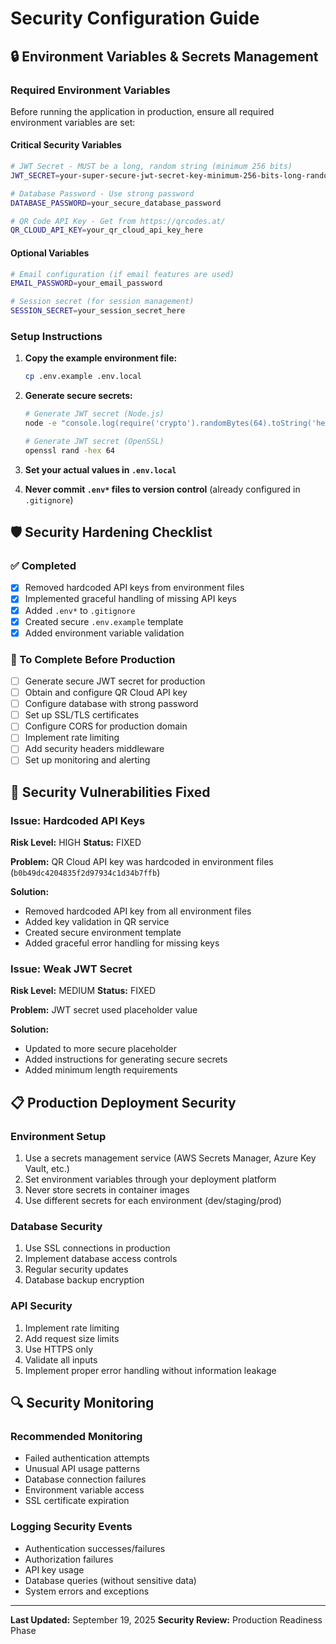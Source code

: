# Security Configuration Guide

## 🔒 Environment Variables & Secrets Management

### Required Environment Variables

Before running the application in production, ensure all required environment variables are set:

#### Critical Security Variables
```bash
# JWT Secret - MUST be a long, random string (minimum 256 bits)
JWT_SECRET=your-super-secure-jwt-secret-key-minimum-256-bits-long-random-string

# Database Password - Use strong password
DATABASE_PASSWORD=your_secure_database_password

# QR Code API Key - Get from https://qrcodes.at/
QR_CLOUD_API_KEY=your_qr_cloud_api_key_here
```

#### Optional Variables
```bash
# Email configuration (if email features are used)
EMAIL_PASSWORD=your_email_password

# Session secret (for session management)
SESSION_SECRET=your_session_secret_here
```

### Setup Instructions

1. **Copy the example environment file:**
   ```bash
   cp .env.example .env.local
   ```

2. **Generate secure secrets:**
   ```bash
   # Generate JWT secret (Node.js)
   node -e "console.log(require('crypto').randomBytes(64).toString('hex'))"

   # Generate JWT secret (OpenSSL)
   openssl rand -hex 64
   ```

3. **Set your actual values in `.env.local`**

4. **Never commit `.env*` files to version control** (already configured in `.gitignore`)

## 🛡️ Security Hardening Checklist

### ✅ Completed
- [x] Removed hardcoded API keys from environment files
- [x] Implemented graceful handling of missing API keys
- [x] Added `.env*` to `.gitignore`
- [x] Created secure `.env.example` template
- [x] Added environment variable validation

### 🔄 To Complete Before Production
- [ ] Generate secure JWT secret for production
- [ ] Obtain and configure QR Cloud API key
- [ ] Configure database with strong password
- [ ] Set up SSL/TLS certificates
- [ ] Configure CORS for production domain
- [ ] Implement rate limiting
- [ ] Add security headers middleware
- [ ] Set up monitoring and alerting

## 🚨 Security Vulnerabilities Fixed

### Issue: Hardcoded API Keys
**Risk Level:** HIGH
**Status:** FIXED

**Problem:** QR Cloud API key was hardcoded in environment files (`b0b49dc4204835f2d97934c1d34b7ffb`)

**Solution:**
- Removed hardcoded API key from all environment files
- Added key validation in QR service
- Created secure environment template
- Added graceful error handling for missing keys

### Issue: Weak JWT Secret
**Risk Level:** MEDIUM
**Status:** FIXED

**Problem:** JWT secret used placeholder value

**Solution:**
- Updated to more secure placeholder
- Added instructions for generating secure secrets
- Added minimum length requirements

## 📋 Production Deployment Security

### Environment Setup
1. Use a secrets management service (AWS Secrets Manager, Azure Key Vault, etc.)
2. Set environment variables through your deployment platform
3. Never store secrets in container images
4. Use different secrets for each environment (dev/staging/prod)

### Database Security
1. Use SSL connections in production
2. Implement database access controls
3. Regular security updates
4. Database backup encryption

### API Security
1. Implement rate limiting
2. Add request size limits
3. Use HTTPS only
4. Validate all inputs
5. Implement proper error handling without information leakage

## 🔍 Security Monitoring

### Recommended Monitoring
- Failed authentication attempts
- Unusual API usage patterns
- Database connection failures
- Environment variable access
- SSL certificate expiration

### Logging Security Events
- Authentication successes/failures
- Authorization failures
- API key usage
- Database queries (without sensitive data)
- System errors and exceptions

---

**Last Updated:** September 19, 2025
**Security Review:** Production Readiness Phase